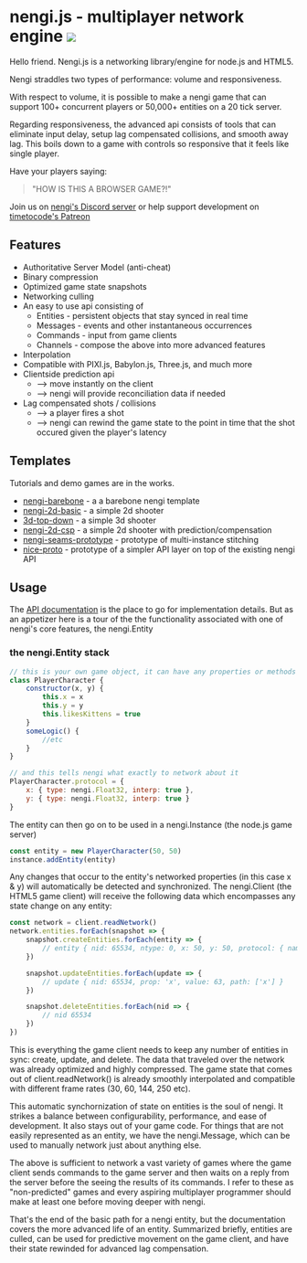 # nengi.js - multiplayer network engine <img src="https://timetocode.com/images/nengi-logo-32x32.png" />
Hello friend. Nengi.js is a networking library/engine for node.js and HTML5.

Nengi straddles two types of performance: volume and responsiveness.

 With respect to volume, it is possible to make a nengi game that can support 100+ concurrent players or 50,000+ entities on a 20 tick server.
 
 Regarding responsiveness, the advanced api consists of tools that can eliminate input delay, setup lag compensated collisions, and smooth away lag. This boils down to a game with controls so responsive that it feels like single player.

Have your players saying:
>"HOW IS THIS A BROWSER GAME?!"

Join us on [nengi's Discord server](https://discord.gg/7kAa7NJ) or help support development on [timetocode's Patreon](https://www.patreon.com/timetocode)

## Features
* Authoritative Server Model (anti-cheat)
* Binary compression
* Optimized game state snapshots
* Networking culling
* An easy to use api consisting of
    * Entities - persistent objects that stay synced in real time
    * Messages - events and other instantaneous occurrences
    * Commands - input from game clients
    * Channels - compose the above into more advanced features
* Interpolation
* Compatible with PIXI.js, Babylon.js, Three.js, and much more
* Clientside prediction api
    * --> move instantly on the client
    * --> nengi will provide reconciliation data if needed
* Lag compensated shots / collisions
    * --> a player fires a shot
    * --> nengi can rewind the game state to the point in time that the shot occured given the player's latency

## Templates

Tutorials and demo games are in the works.

* [nengi-barebone](https://github.com/timetocode/nengi-barebone)  - a a barebone nengi template
* [nengi-2d-basic](https://github.com/timetocode/nengi-2d-basic)  - a simple 2d shooter
* [3d-top-down](https://github.com/timetocode/3d-top-down)  - a simple 3d shooter
* [nengi-2d-csp](https://github.com/timetocode/nengi-2d-csp)  - a simple 2d shooter with prediction/compensation
* [nengi-seams-prototype](https://github.com/timetocode/nengi-seams-prototype) - prototype of multi-instance stitching
* [nice-proto](https://github.com/timetocode/nice-proto) - prototype of a simpler API layer on top of the existing nengi API


## Usage
The [API documentation](https://timetocode.com/nengi) is the place to go for implementation details. But as an appetizer here is a tour of the the functionality associated with one of nengi's core features, the nengi.Entity

### the nengi.Entity stack
```js
// this is your own game object, it can have any properties or methods
class PlayerCharacter {
    constructor(x, y) {
        this.x = x
        this.y = y
        this.likesKittens = true
    }
    someLogic() {
        //etc
    }
}

// and this tells nengi what exactly to network about it
PlayerCharacter.protocol = {
    x: { type: nengi.Float32, interp: true },
    y: { type: nengi.Float32, interp: true }
}
```

The entity can then go on to be used in a nengi.Instance (the node.js game server)

```js
const entity = new PlayerCharacter(50, 50)
instance.addEntity(entity)
```

Any changes that occur to the entity's networked properties (in this case x & y) will automatically be detected and synchronized. The nengi.Client (the HTML5 game client) will receive the following data which encompasses any state change on any entity:

```js
const network = client.readNetwork()
network.entities.forEach(snapshot => {
    snapshot.createEntities.forEach(entity => {
        // entity { nid: 65534, ntype: 0, x: 50, y: 50, protocol: { name: 'PlayerCharacter', ... }} 
    })

    snapshot.updateEntities.forEach(update => {
        // update { nid: 65534, prop: 'x', value: 63, path: ['x'] }
    })

    snapshot.deleteEntities.forEach(nid => {
        // nid 65534
    })
})
```
This is everything the game client needs to keep any number of entities in sync: create, update, and delete. The data that traveled over the network was already optimized and highly compressed. The game state that comes out of client.readNetwork() is already smoothly interpolated and compatible with different frame rates (30, 60, 144, 250 etc).

This automatic synchornization of state on entities is the soul of nengi. It strikes a balance between configurability, performance, and ease of development. It also stays out of your game code. For things that are not easily represented as an entity, we have the nengi.Message, which can be used to manually network just about anything else.

The above is sufficient to network a vast variety of games where the game client sends commands to the game server and then waits on a reply from the server before the seeing the results of its commands. I refer to these as "non-predicted" games and every aspiring multiplayer programmer should make at least one before moving deeper with nengi.

That's the end of the basic path for a nengi entity, but the documentation covers the more advanced life of an entity. Summarized briefly, entities are culled, can be used for predictive movement on the game client, and have their state rewinded for advanced lag compensation.









